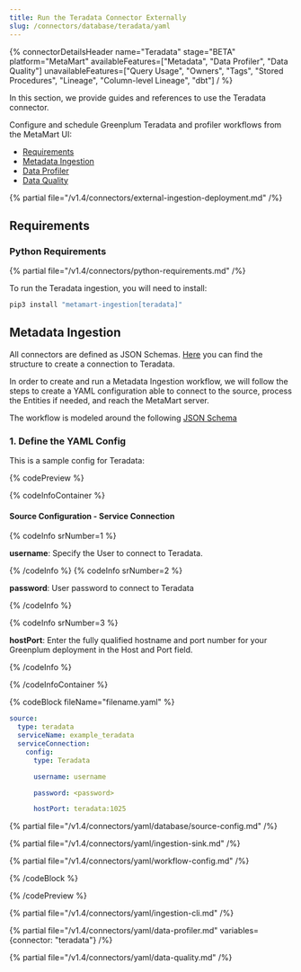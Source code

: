 ```yaml
---
title: Run the Teradata Connector Externally
slug: /connectors/database/teradata/yaml
---
```


{% connectorDetailsHeader
name="Teradata"
stage="BETA"
platform="MetaMart"
availableFeatures=["Metadata", "Data Profiler", "Data Quality"]
unavailableFeatures=["Query Usage", "Owners", "Tags", "Stored Procedures", "Lineage", "Column-level Lineage", "dbt"]
/ %}

In this section, we provide guides and references to use the Teradata connector.

Configure and schedule Greenplum Teradata and profiler workflows from the MetaMart UI:

- [Requirements](#requirements)
- [Metadata Ingestion](#metadata-ingestion)
- [Data Profiler](#data-profiler)
- [Data Quality](#data-quality)


{% partial file="/v1.4/connectors/external-ingestion-deployment.md" /%}

## Requirements

### Python Requirements

{% partial file="/v1.4/connectors/python-requirements.md" /%}

To run the Teradata ingestion, you will need to install:

```bash
pip3 install "metamart-ingestion[teradata]"
```

## Metadata Ingestion

All connectors are defined as JSON Schemas.
[Here](https://github.com/meta-mart/MetaMart/blob/main/metamart-spec/src/main/resources/json/schema/entity/services/connections/database/teradataConnection.json)
you can find the structure to create a connection to Teradata.

In order to create and run a Metadata Ingestion workflow, we will follow
the steps to create a YAML configuration able to connect to the source,
process the Entities if needed, and reach the MetaMart server.

The workflow is modeled around the following
[JSON Schema](https://github.com/meta-mart/MetaMart/blob/main/metamart-spec/src/main/resources/json/schema/metadataIngestion/workflow.json)

### 1. Define the YAML Config

This is a sample config for Teradata:

{% codePreview %}

{% codeInfoContainer %}

#### Source Configuration - Service Connection

{% codeInfo srNumber=1 %}

**username**: Specify the User to connect to Teradata.

{% /codeInfo %}
{% codeInfo srNumber=2 %}

**password**: User password to connect to Teradata

{% /codeInfo %}

{% codeInfo srNumber=3 %}

**hostPort**: Enter the fully qualified hostname and port number for your Greenplum deployment in the Host and Port field.

{% /codeInfo %}




{% /codeInfoContainer %}

{% codeBlock fileName="filename.yaml" %}

```yaml {% isCodeBlock=true %}
source:
  type: teradata
  serviceName: example_teradata
  serviceConnection:
    config:
      type: Teradata
```
```yaml {% srNumber=1 %}
      username: username
```
```yaml {% srNumber=2 %}
      password: <password>
```
```yaml {% srNumber=3 %}
      hostPort: teradata:1025
```

{% partial file="/v1.4/connectors/yaml/database/source-config.md" /%}

{% partial file="/v1.4/connectors/yaml/ingestion-sink.md" /%}

{% partial file="/v1.4/connectors/yaml/workflow-config.md" /%}

{% /codeBlock %}

{% /codePreview %}

{% partial file="/v1.4/connectors/yaml/ingestion-cli.md" /%}

{% partial file="/v1.4/connectors/yaml/data-profiler.md" variables={connector: "teradata"} /%}

{% partial file="/v1.4/connectors/yaml/data-quality.md" /%}
